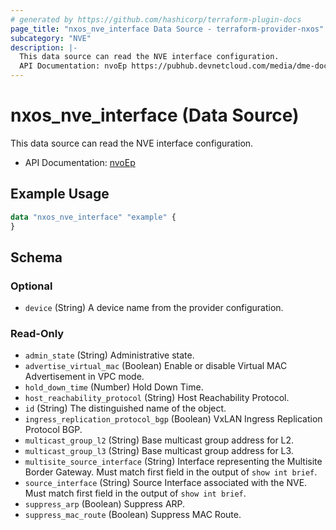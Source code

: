 ```yaml
---
# generated by https://github.com/hashicorp/terraform-plugin-docs
page_title: "nxos_nve_interface Data Source - terraform-provider-nxos"
subcategory: "NVE"
description: |-
  This data source can read the NVE interface configuration.
  API Documentation: nvoEp https://pubhub.devnetcloud.com/media/dme-docs-10-2-2/docs/Network%20Virtualization/nvo:Ep/
---
```


# nxos_nve_interface (Data Source)

This data source can read the NVE interface configuration.

- API Documentation: [nvoEp](https://pubhub.devnetcloud.com/media/dme-docs-10-2-2/docs/Network%20Virtualization/nvo:Ep/)

## Example Usage

```terraform
data "nxos_nve_interface" "example" {
}
```

<!-- schema generated by tfplugindocs -->
## Schema

### Optional

- `device` (String) A device name from the provider configuration.

### Read-Only

- `admin_state` (String) Administrative state.
- `advertise_virtual_mac` (Boolean) Enable or disable Virtual MAC Advertisement in VPC mode.
- `hold_down_time` (Number) Hold Down Time.
- `host_reachability_protocol` (String) Host Reachability Protocol.
- `id` (String) The distinguished name of the object.
- `ingress_replication_protocol_bgp` (Boolean) VxLAN Ingress Replication Protocol BGP.
- `multicast_group_l2` (String) Base multicast group address for L2.
- `multicast_group_l3` (String) Base multicast group address for L3.
- `multisite_source_interface` (String) Interface representing the Multisite Border Gateway. Must match first field in the output of `show int brief`.
- `source_interface` (String) Source Interface associated with the NVE. Must match first field in the output of `show int brief`.
- `suppress_arp` (Boolean) Suppress ARP.
- `suppress_mac_route` (Boolean) Suppress MAC Route.


